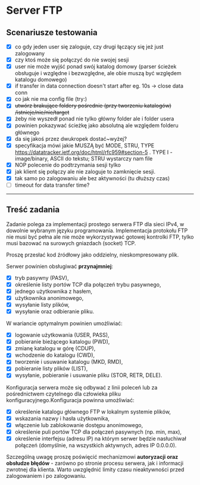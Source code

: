 # Server FTP

## Scenariusze testowania

- [x] co gdy jeden user się zaloguje, czy drugi łączący się jeż just zalogowany
- [x] czy ktoś może się połączyć do nie swojej sesji
- [x] user nie może wyjść ponad swój katalog domowy (parser ścieżek obsługuje i względne i bezwzględne, ale obie muszą być względem katalogu domowego)
- [x] if transfer in data connection doesn't start after eg. 10s -> close data conn
- [x] co jak nie ma config file (try:)
- [x] ~~utwórz brakujące foldery pośrednie (przy tworzeniu katalogów) /istnieje/nie/nie/target~~
- [x] żeby nie wyszedł ponad nie tylko główny folder ale i folder usera
- [x] powinien pokazywać ścieżkę jako absolutną ale względem folderu głównego
- [x] da się jakoś przez dwukropek dostać~wyżej?
- [x] specyfikacja mówi jakie MUSZĄ być MODE, STRU, TYPE https://datatracker.ietf.org/doc/html/rfc959#section-5 . TYPE I - image/binary, ASCII do tekstu; STRU wystarczy nam file
- [x] NOP polecenie do podtrzymania sesji tylko
- [x] jak klient się połączy ale nie zaloguje to zamknięcie sesji.
- [x] tak samo po zalogowaniu ale bez aktywności (tu dłuższy czas)
- [ ] timeout for data transfer time?

---

## Treść zadania

Zadanie polega za implementacji prostego serwera FTP dla sieci IPv4, w dowolnie wybranym języku programowania. Implementacja protokołu FTP nie musi być pełna ale nie może wykorzystywać gotowej kontrolki FTP, tylko musi bazować na surowych gniazdach (socket) TCP.

Proszę przesłać kod źródłowy jako oddzielny, nieskompresowany plik.

Serwer powinien obsługiwać **przynajmniej**:

- [x] tryb pasywny (PASV),
- [x] określenie listy portów TCP dla połączeń trybu pasywnego,
- [x] jednego użytkownika z hasłem,
- [x] użytkownika anonimowego,
- [x] wysyłanie listy plików,
- [x] wysyłanie oraz odbieranie pliku.

W wariancie optymalnym powinien umożliwiać:

- [x] logowanie użytkowania (USER, PASS),
- [x] pobieranie bieżącego katalogu (PWD),
- [x] zmianę katalogu w górę (CDUP),
- [x] wchodzenie do katalogu (CWD),
- [x] tworzenie i usuwanie katalogu (MKD, RMD),
- [x] pobieranie listy plików (LIST),
- [x] wysyłanie, pobieranie i usuwanie pliku (STOR, RETR, DELE).

Konfiguracja serwera może się odbywać z linii poleceń lub za pośrednictwem czytelnego dla człowieka pliku konfiguracyjnego.Konfiguracja powinna umożliwiać:

- [x] określenie katalogu głównego FTP w lokalnym systemie plików,
- [x] wskazania nazwy i hasła użytkownika,
- [x] włączenie lub zablokowanie dostępu anonimowego,
- [x] określenie puli portów TCP dla połączeń pasywnych (np. min, max),
- [x] określenie interfejsu (adresu IP) na którym serwer będzie nasłuchiwał połączeń (domyślnie, na wszystkich aktywnych, adres IP 0.0.0.0).

Szczególną uwagę proszę poświęcić mechanizmowi **autoryzacji oraz obsłudze błędów** - zarówno po stronie procesu serwera, jak i informacji zwrotnej dla klienta. Warto uwzględnić limity czasu nieaktywności przed zalogowaniem i po zalogowaniu.
